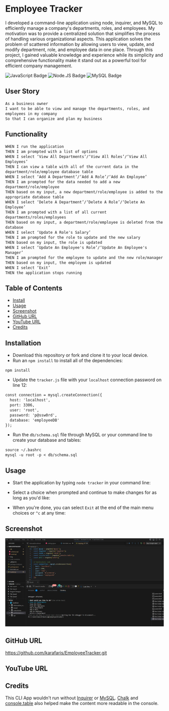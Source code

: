 # Employee Tracker
I developed a command-line application using node, inquirer, and MySQL to efficiently manage a company's departments, roles, and employees. My motivation was to provide a centralized solution that simplifies the process of handling various organizational aspects. This application solves the problem of scattered information by allowing users to view, update, and modify department, role, and employee data in one place. Through this project, I gained valuable knowledge and experience while its simplicity and comprehensive functionality make it stand out as a powerful tool for efficient company management.

![JavaScript Badge](https://img.shields.io/badge/-JavaScript-539436) ![Node.JS Badge](https://img.shields.io/badge/-Node.JS-CF1848) ![MySQL Badge](https://img.shields.io/badge/-MySQL-61489C)  


## User Story
```
As a business owner
I want to be able to view and manage the departments, roles, and employees in my company
So that I can organize and plan my business
```


## Functionality
```
WHEN I run the application
THEN I am prompted with a list of options
WHEN I select ‘View All Departments’/‘View All Roles’/‘View All Employees’
THEN I can view a table with all of the current data in the department/role/employee database table
WHEN I select ‘Add A Department’/‘Add A Role’/‘Add An Employee’
THEN I am prompted for the data needed to add a new department/role/employee
THEN based on my input, a new department/role/employee is added to the appropriate database table
WHEN I select ‘Delete A Department’/‘Delete A Role’/‘Delete An Employee’
THEN I am prompted with a list of all current departments/roles/employees
THEN based on my input, a department/role/employee is deleted from the database
WHEN I select ‘Update A Role's Salary’
THEN I am prompted for the role to update and the new salary
THEN based on my input, the role is updated
WHEN I select ‘Update An Employee's Role’/‘Update An Employee's Manager’
THEN I am prompted for the employee to update and the new role/manager
THEN based on my input, the employee is updated
WHEN I select ‘Exit’
THEN the application stops running
```


## Table of Contents 
* [Install](#installation)
* [Usage](#usage)
* [Screenshot](#screenshot)  
* [GitHub URL](#github)
* [YouTube URL](#youtube)
* [Credits](#credits)



## Installation
* Download this repository or fork and clone it to your local device.
* Run an `npm install` to install all of the dependencies:
```
npm install
```
* Update the `tracker.js` file with your `localhost` connection password on line 12:
```
const connection = mysql.createConnection({
  host: 'localhost',
  port: 3306,
  user: 'root',
  password: 'p@ssw0rd',
  database: 'employeeDB'
});
```
* Run the `db/schema.sql` file through MySQL or your command line to create your database and tables:
```
source ~/.bashrc
mysql -u root -p < db/schema.sql
```


## Usage 
* Start the application by typing `node tracker` in your command line:


* Select a choice when prompted and continue to make changes for as long as you'd like:


* When you're done, you can select `Exit` at the end of the main menu choices or `^c` at any time:

## Screenshot
![employee-tracker-dashboard](img/employeetrackerdash.jpg)

## GitHub URL
https://github.com/karafaris/EmployeeTracker.git

## YouTube URL


## Credits
This CLI App wouldn't run without [Inquirer](https://www.npmjs.com/package/inquirer) or [MySQL](https://www.npmjs.com/package/mysql). [Chalk](https://www.npmjs.com/package/chalk) and [console.table](https://www.npmjs.com/package/console.table) also helped make the content more readable in the console. 

